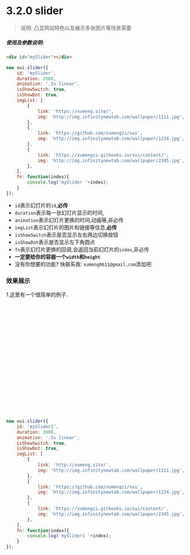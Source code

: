 <link rel="stylesheet" type="text/css" href="../assets/xui.css">
<script type="text/javascript" src="../assets/xui.js"></script>

# 3.2.0 slider

>说明: 凸显网站特色以及展示多张图片等场景需要

##### 使用及参数说明:
```html
<div id="mySlider"></div>
```
```js
new xui.slider({
	id: 'mySlider',
	duration: 2000,
	animation: '.5s linear',
	isShowSwitch: true,
	isShowDot: true,
	imgList: [
		{
			link: 'https://xumeng.site/',
			img: 'http://img.infinitynewtab.com/wallpaper/1111.jpg',
		},
		{
			link: 'https://github.com/xumengzi/xui',
			img: 'http://img.infinitynewtab.com/wallpaper/1234.jpg',
		},
		{
			link: 'https://xumengzi.gitbooks.io/xui/content/',
			img: 'http://img.infinitynewtab.com/wallpaper/2345.jpg',
		},
	],
	fn: function(index){
		console.log('mySlider '+index);
	}
});
```
* `id`表示幻灯片的`id`,**必传**
* `duration`表示每一张幻灯片显示的时间,
* `animation`表示幻灯片更换的时间,动画等,非必传
* `imgList`表示幻灯片的图片和链接等信息,**必传**
* `isShowSwitch`表示是否显示左右两边切换按钮
* `isShowDot`表示是否显示左下角圆点
* `fn`表示幻灯片更换的回调,会返回当前幻灯片的`index`,非必传
* **一定要给你的容器一个`width`和`height`**
* 没有你想要的功能? 快联系我: `xumeng0611@gmail.com`添加吧

### 效果展示

1.这里有一个很简单的例子.
<style type="text/css">
	#mySlider,#mySlider1{
	    width: 770px;
		height: 300px;
	}
</style>

<div id="mySlider1"></div>

<script type="text/javascript">
new xui.slider({
	id: 'mySlider1',
	duration: 3000,
	animation: '.5s linear',
	isShowSwitch: true,
	isShowDot: true,
	imgList: [
		{
			link: 'http://xumeng.site/',
			img: 'http://img.infinitynewtab.com/wallpaper/1111.jpg',
		},
		{
			link: 'https://github.com/xumengzi/xui',
			img: 'http://img.infinitynewtab.com/wallpaper/1234.jpg',
		},
		{
			link: 'https://xumengzi.gitbooks.io/xui/content/',
			img: 'http://img.infinitynewtab.com/wallpaper/2345.jpg',
		},
	],
	fn: function(index){
		console.log('mySlider1 '+index);
	}
});
</script>

```js
new xui.slider({
	id: 'mySlider1',
	duration: 3000,
	animation: '.5s linear',
	isShowSwitch: true,
	isShowDot: true,
	imgList: [
		{
			link: 'http://xumeng.site/',
			img: 'http://img.infinitynewtab.com/wallpaper/1111.jpg',
		},
		{
			link: 'https://github.com/xumengzi/xui',
			img: 'http://img.infinitynewtab.com/wallpaper/1234.jpg',
		},
		{
			link: 'https://xumengzi.gitbooks.io/xui/content/',
			img: 'http://img.infinitynewtab.com/wallpaper/2345.jpg',
		},
	],
	fn: function(index){
		console.log('mySlider1 '+index);
	}
});
```